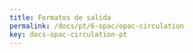```yaml
---
title: Formatos de salida
permalink: /docs/pt/6-opac/opac-circulation
key: docs-opac-circulation-pt
---
```

